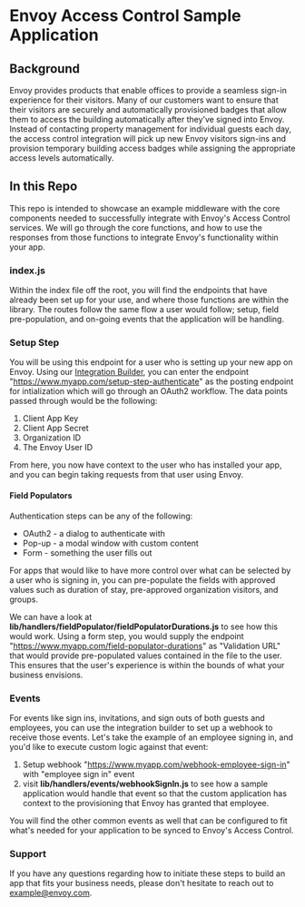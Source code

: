 # Envoy Access Control Sample Application

## Background
Envoy provides products that enable offices to provide a seamless sign-in experience for their visitors.
Many of our customers want to ensure that their visitors are securely and automatically provisioned
badges that allow them to access the building automatically after they’ve signed into Envoy. Instead of
contacting property management for individual guests each day, the access control integration will pick up
new Envoy visitors sign-ins and provision temporary building access badges while assigning the
appropriate access levels automatically.

## In this Repo
This repo is intended to showcase an example middleware with the core components needed to successfully integrate with Envoy's Access Control services. We will go through the core functions, and how to use the responses from those functions to integrate Envoy's functionality within your app.

### index.js
Within the index file off the root, you will find the endpoints that have already been set up for your use, and where those functions are within the library. The routes follow the same flow a user would follow; setup, field pre-population, and on-going events that the application will be handling.

### Setup Step
You will be using this endpoint for a user who is setting up your new app on Envoy. Using our [Integration Builder](https://developers.envoy.com/hub/docs/integration-builder), you can enter the endpoint "https://www.myapp.com/setup-step-authenticate" as the posting endpoint for intialization which will go through an OAuth2 workflow. The data points passed through would be the following:

1. Client App Key
2. Client App Secret
3. Organization ID
4. The Envoy User ID

From here, you now have context to the user who has installed your app, and you can begin taking requests from that user using Envoy.

#### Field Populators
Authentication steps can be any of the following:

* OAuth2 - a dialog to authenticate with
* Pop-up - a modal window with custom content
* Form - something the user fills out

For apps that would like to have more control over what can be selected by a user who is signing in, you can pre-populate the fields with approved values such as duration of stay, pre-approved organization visitors, and groups.

We can have a look at <b>lib/handlers/fieldPopulator/fieldPopulatorDurations.js</b> to see how this would work. Using a form step, you would supply the endpoint "https://www.myapp.com/field-populator-durations" as "Validation URL" that would provide pre-populated values contained in the file to the user. This ensures that the user's experience is within the bounds of what your business envisions.

### Events
For events like sign ins, invitations, and sign outs of both guests and employees, you can use the integration builder to set up a webhook to receive those events. Let's take the example of an employee signing in, and you'd like to execute custom logic against that event:

1. Setup webhook "https://www.myapp.com/webhook-employee-sign-in" with "employee sign in" event
2. visit <b>lib/handlers/events/webhookSignIn.js</b> to see how a sample application would handle that event so that the custom application has context to the provisioning that Envoy has granted that employee.

You will find the other common events as well that can be configured to fit what's needed for your application to be synced to Envoy's Access Control.


### Support
If you have any questions regarding how to initiate these steps to build an app that fits your business needs, please don't hesitate to reach out to example@envoy.com.
